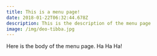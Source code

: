 ```yaml
---
title: This is a menu page!
date: 2018-01-22T06:32:44.678Z
description: This is the description of the menu page
image: /img/deo-tibba.jpg
---
```

Here is the body of the menu page. Ha Ha Ha!
